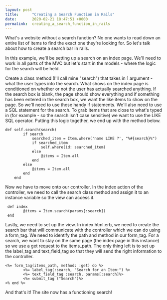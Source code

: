 ```yaml
---
layout: post
title:      "Creating a Search Function in Rails"
date:       2020-02-21 18:47:51 +0000
permalink:  creating_a_search_function_in_rails
---
```



What's a website without a search function?  No one wants to read down an entire list of items to find the exact one they're looking for.  So let's talk about how to create a search bar in rails. 

In this example, we'll be setting up a search on an index page.  We'll need to work in all parts of the MVC but let's start in the models - where the logic for the search will be held.

Create a class method (I'll call mine "search") that takes in 1 argument - what the user types into the search.  What shows on the index page is conditioned on whether or not the user has actually searched anything.  If the search box is blank, the page should show everything and if something has been entered in the search box, we want the like items to show on the page.  So we'll need to use those handy if statements.  We'll also need to use a SQL statement for the search.  To grab items that are close to what's typed in (for example - so the search isn't case sensitive) we want to use the LIKE SQL operator.  Putting this logic together, we end up with the method below.

```
def self.search(search)
        if search 
            searched_item = Item.where('name LIKE ?', "%#{search}%")
            if searched_item
                self.where(id: searched_item)
            else 
                @items = Item.all 
            end 
        else 
            @items = Item.all 
        end 
    end 
```

Now we have to move onto our controller.  In the index action of the controller, we need to call the search class method and assign it to an instance variable so the view can access it.

```
 def index 
        @items = Item.search(params[:search])
 end
```

Lastly, we need to set up the view.  In index.html.erb, we need to create the search bar that will communicate with the controller which we can do using a form_tag.  We need to identify the path and method in our form_tag.  For a search, we want to stay on the same page (the index page in this instance) so we use a get request to the items_path.  The only thing left is to set up the label_tag and text_field_tag so that they will send the right information to the controller.  

```
<%= form_tag(items_path, method: :get) do %>
        <%= label_tag(:search, "Search for an Item:") %>
        <%= text_field_tag :search, params[:search]%>
        <%= submit_tag ("Search")%>
<% end %>
```

And that's it!  The site now has a functioning search!
